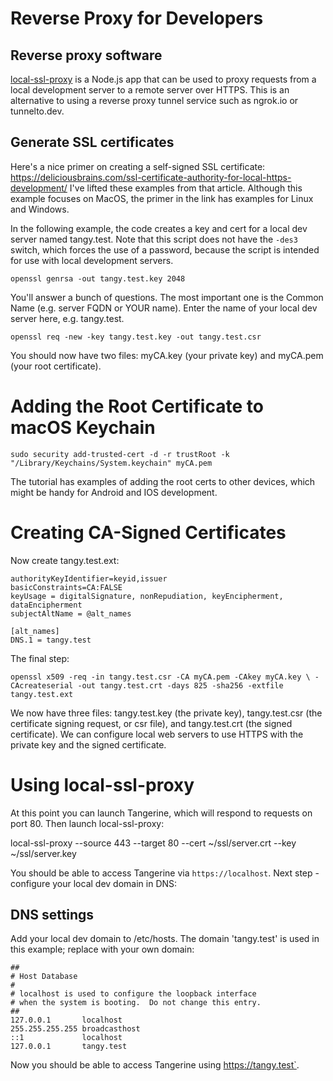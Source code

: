 # Reverse Proxy for Developers

## Reverse proxy software

[local-ssl-proxy](https://github.com/cameronhunter/local-ssl-proxy) is a Node.js app that can be used to proxy requests from a local development server to a remote server over HTTPS. This is an alternative to using a reverse proxy tunnel service such as ngrok.io or tunnelto.dev.

## Generate SSL certificates

Here's a nice primer on creating a self-signed SSL certificate: https://deliciousbrains.com/ssl-certificate-authority-for-local-https-development/ I've lifted these examples from that article. Although this example focuses on MacOS, the primer in the link has examples for Linux and Windows. 

In the following example, the code creates a key and cert for a local dev server named tangy.test. Note that this script does not have the `-des3` switch, which forces the use of a password, because the script is intended for use with local development servers.

`openssl genrsa -out tangy.test.key 2048`

You'll answer a bunch of questions. The most important one is the Common Name (e.g. server FQDN or YOUR name). Enter the name of your local dev server here, e.g. tangy.test.

`openssl req -new -key tangy.test.key -out tangy.test.csr`

You should now have two files: myCA.key (your private key) and myCA.pem (your root certificate).

# Adding the Root Certificate to macOS Keychain

`sudo security add-trusted-cert -d -r trustRoot -k "/Library/Keychains/System.keychain" myCA.pem`

The tutorial has examples of adding the root certs to other devices, which might be handy for Android and IOS development.

# Creating CA-Signed Certificates

Now create tangy.test.ext:

```
authorityKeyIdentifier=keyid,issuer
basicConstraints=CA:FALSE
keyUsage = digitalSignature, nonRepudiation, keyEncipherment, dataEncipherment
subjectAltName = @alt_names

[alt_names]
DNS.1 = tangy.test
```

The final step: 

`openssl x509 -req -in tangy.test.csr -CA myCA.pem -CAkey myCA.key \
-CAcreateserial -out tangy.test.crt -days 825 -sha256 -extfile tangy.test.ext`

We now have three files: tangy.test.key (the private key), tangy.test.csr (the certificate signing request, or csr file),
and tangy.test.crt (the signed certificate).
We can configure local web servers to use HTTPS with the private key and the signed certificate.

# Using local-ssl-proxy

At this point you can launch Tangerine, which will respond to requests on port 80. Then launch local-ssl-proxy:

local-ssl-proxy --source 443 --target 80 --cert ~/ssl/server.crt --key ~/ssl/server.key

You should be able to access Tangerine via `https://localhost`. Next step - configure your local dev domain in DNS:

## DNS settings

Add your local dev domain to /etc/hosts. The domain 'tangy.test' is used in this example; replace with your own domain:

```
##
# Host Database
#
# localhost is used to configure the loopback interface
# when the system is booting.  Do not change this entry.
##
127.0.0.1       localhost
255.255.255.255 broadcasthost
::1             localhost
127.0.0.1       tangy.test

```

Now you should be able to access Tangerine using https://tangy.test`.
